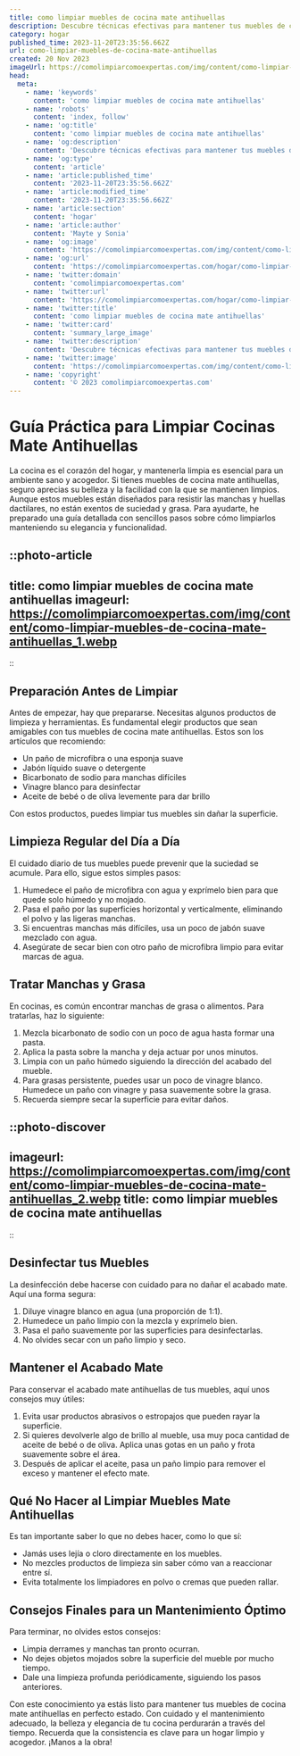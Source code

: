 ```yaml
---
title: como limpiar muebles de cocina mate antihuellas
description: Descubre técnicas efectivas para mantener tus muebles de cocina mate antihuellas siempre impecables con nuestros sencillos y prácticos consejos.
category: hogar
published_time: 2023-11-20T23:35:56.662Z
url: como-limpiar-muebles-de-cocina-mate-antihuellas
created: 20 Nov 2023
imageUrl: https://comolimpiarcomoexpertas.com/img/content/como-limpiar-muebles-de-cocina-mate-antihuellas_1.webp
head:
  meta:
    - name: 'keywords'
      content: 'como limpiar muebles de cocina mate antihuellas'
    - name: 'robots'
      content: 'index, follow'
    - name: 'og:title'
      content: 'como limpiar muebles de cocina mate antihuellas'
    - name: 'og:description'
      content: 'Descubre técnicas efectivas para mantener tus muebles de cocina mate antihuellas siempre impecables con nuestros sencillos y prácticos consejos.'
    - name: 'og:type'
      content: 'article'
    - name: 'article:published_time'
      content: '2023-11-20T23:35:56.662Z'
    - name: 'article:modified_time'
      content: '2023-11-20T23:35:56.662Z'
    - name: 'article:section'
      content: 'hogar'
    - name: 'article:author'
      content: 'Mayte y Sonia'
    - name: 'og:image'
      content: 'https://comolimpiarcomoexpertas.com/img/content/como-limpiar-muebles-de-cocina-mate-antihuellas_1.webp'
    - name: 'og:url'
      content: 'https://comolimpiarcomoexpertas.com/hogar/como-limpiar-muebles-de-cocina-mate-antihuellas'
    - name: 'twitter:domain'
      content: 'comolimpiarcomoexpertas.com'
    - name: 'twitter:url'
      content: 'https://comolimpiarcomoexpertas.com/hogar/como-limpiar-muebles-de-cocina-mate-antihuellas'
    - name: 'twitter:title'
      content: 'como limpiar muebles de cocina mate antihuellas'
    - name: 'twitter:card'
      content: 'summary_large_image'
    - name: 'twitter:description'
      content: 'Descubre técnicas efectivas para mantener tus muebles de cocina mate antihuellas siempre impecables con nuestros sencillos y prácticos consejos.'
    - name: 'twitter:image'
      content: 'https://comolimpiarcomoexpertas.com/img/content/como-limpiar-muebles-de-cocina-mate-antihuellas_1.webp'
    - name: 'copyright'
      content: '© 2023 comolimpiarcomoexpertas.com'
---
```

# Guía Práctica para Limpiar Cocinas Mate Antihuellas

La cocina es el corazón del hogar, y mantenerla limpia es esencial para un ambiente sano y acogedor. Si tienes muebles de cocina mate antihuellas, seguro aprecias su belleza y la facilidad con la que se mantienen limpios. Aunque estos muebles están diseñados para resistir las manchas y huellas dactilares, no están exentos de suciedad y grasa. Para ayudarte, he preparado una guía detallada con sencillos pasos sobre cómo limpiarlos manteniendo su elegancia y funcionalidad.

::photo-article
---
title: como limpiar muebles de cocina mate antihuellas
imageurl: https://comolimpiarcomoexpertas.com/img/content/como-limpiar-muebles-de-cocina-mate-antihuellas_1.webp
---
::

## Preparación Antes de Limpiar

Antes de empezar, hay que prepararse. Necesitas algunos productos de limpieza y herramientas. Es fundamental elegir productos que sean amigables con tus muebles de cocina mate antihuellas. Estos son los artículos que recomiendo:

- Un paño de microfibra o una esponja suave
- Jabón líquido suave o detergente
- Bicarbonato de sodio para manchas difíciles
- Vinagre blanco para desinfectar
- Aceite de bebé o de oliva levemente para dar brillo

Con estos productos, puedes limpiar tus muebles sin dañar la superficie.

## Limpieza Regular del Día a Día

El cuidado diario de tus muebles puede prevenir que la suciedad se acumule. Para ello, sigue estos simples pasos:

1. Humedece el paño de microfibra con agua y exprímelo bien para que quede solo húmedo y no mojado.
2. Pasa el paño por las superficies horizontal y verticalmente, eliminando el polvo y las ligeras manchas.
3. Si encuentras manchas más difíciles, usa un poco de jabón suave mezclado con agua.
4. Asegúrate de secar bien con otro paño de microfibra limpio para evitar marcas de agua.

## Tratar Manchas y Grasa

En cocinas, es común encontrar manchas de grasa o alimentos. Para tratarlas, haz lo siguiente:

1. Mezcla bicarbonato de sodio con un poco de agua hasta formar una pasta.
2. Aplica la pasta sobre la mancha y deja actuar por unos minutos.
3. Limpia con un paño húmedo siguiendo la dirección del acabado del mueble.
4. Para grasas persistente, puedes usar un poco de vinagre blanco. Humedece un paño con vinagre y pasa suavemente sobre la grasa.
5. Recuerda siempre secar la superficie para evitar daños.


::photo-discover
---
imageurl: https://comolimpiarcomoexpertas.com/img/content/como-limpiar-muebles-de-cocina-mate-antihuellas_2.webp
title: como limpiar muebles de cocina mate antihuellas
---
::

## Desinfectar tus Muebles

La desinfección debe hacerse con cuidado para no dañar el acabado mate. Aquí una forma segura:

1. Diluye vinagre blanco en agua (una proporción de 1:1).
2. Humedece un paño limpio con la mezcla y exprímelo bien.
3. Pasa el paño suavemente por las superficies para desinfectarlas.
4. No olvides secar con un paño limpio y seco.

## Mantener el Acabado Mate

Para conservar el acabado mate antihuellas de tus muebles, aquí unos consejos muy útiles:

1. Evita usar productos abrasivos o estropajos que pueden rayar la superficie.
2. Si quieres devolverle algo de brillo al mueble, usa muy poca cantidad de aceite de bebé o de oliva. Aplica unas gotas en un paño y frota suavemente sobre el área.
3. Después de aplicar el aceite, pasa un paño limpio para remover el exceso y mantener el efecto mate.

## Qué No Hacer al Limpiar Muebles Mate Antihuellas

Es tan importante saber lo que no debes hacer, como lo que sí:

- Jamás uses lejía o cloro directamente en los muebles.
- No mezcles productos de limpieza sin saber cómo van a reaccionar entre sí.
- Evita totalmente los limpiadores en polvo o cremas que pueden rallar.

## Consejos Finales para un Mantenimiento Óptimo

Para terminar, no olvides estos consejos:

- Limpia derrames y manchas tan pronto ocurran.
- No dejes objetos mojados sobre la superficie del mueble por mucho tiempo.
- Dale una limpieza profunda periódicamente, siguiendo los pasos anteriores.

Con este conocimiento ya estás listo para mantener tus muebles de cocina mate antihuellas en perfecto estado. Con cuidado y el mantenimiento adecuado, la belleza y elegancia de tu cocina perdurarán a través del tiempo. Recuerda que la consistencia es clave para un hogar limpio y acogedor. ¡Manos a la obra!